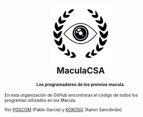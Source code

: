 
<h1 align="center">
  <br>
  <a href="https://github.com/MaculaCSA"><img src="https://raw.githubusercontent.com/MaculaCSA/.github/main/Logo.svg" alt="Markdownify" width="200"></a>
  <br>
  MaculaCSA
  <br>
</h1>

<h4 align="center">Los programadores de los premios macula.</h4>

En esta organización de GitHub encontraras el código de todos los programas utilizados en los Macula.

Por [PGSCOM](https://github.com/PGSCOM) (Pablo García) y [KOKOSG](https://github.com/KOKOSG7) (Aaron Sancibrián)
